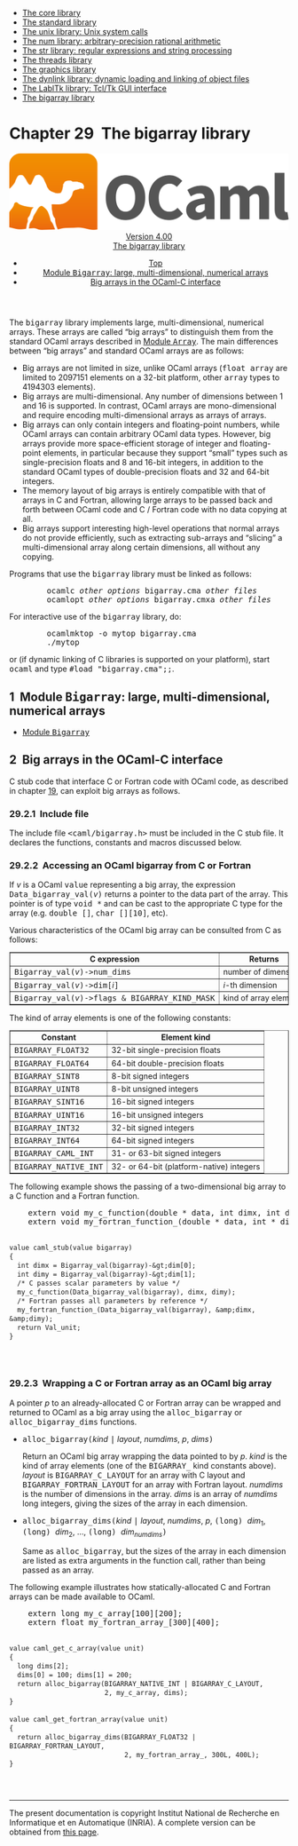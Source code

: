 <!-- ((! set title Manual !)) ((! set documentation !)) ((! set manual !)) ((! set nobreadcrumb !)) -->
<div class="manual content"><ul class="part_menu"><li><a href="manual034.html">The core library</a></li><li><a href="manual035.html">The standard library</a></li><li><a href="manual036.html">The unix library: Unix system calls</a></li><li><a href="manual037.html">The num library: arbitrary-precision rational arithmetic</a></li><li><a href="manual038.html">The str library: regular expressions and string processing</a></li><li><a href="manual039.html">The threads library</a></li><li><a href="manual040.html">The graphics library</a></li><li><a href="manual041.html">The dynlink library: dynamic loading and linking of object files</a></li><li><a href="manual042.html">The LablTk library: Tcl/Tk GUI interface</a></li><li class="active"><a href="manual043.html">The bigarray library</a></li></ul>




<h1 class="chapter"><a name="htoc307"><span>Chapter 29</span></a>&nbsp;&nbsp;The bigarray library</h1><header><nav class="toc brand"><a class="brand" href="https://ocaml.org/"><img src="colour-logo-gray.svg" class="svg" alt="OCaml"></a></nav><nav class="toc"><div class="toc_version"><a href="/docs" id="version-select">Version 4.00</a></div><div class="toc_title"><a href="#">The bigarray library</a></div><ul><li class="top"><a href="#">Top</a></li>
<li><a href="manual043.html#toc157">Module <tt>Bigarray</tt>: large, multi-dimensional, numerical arrays</a>
</li><li><a href="manual043.html#toc158">Big arrays in the OCaml-C interface</a>
</li></ul></nav></header>
<p>The <tt>bigarray</tt> library implements large, multi-dimensional, numerical
arrays. These arrays are called “big arrays” to distinguish them
from the standard OCaml arrays described in
<a href="../../api/4.00/Array.html">Module <tt>Array</tt></a>.
The main differences between “big arrays” and standard OCaml arrays
are as follows:
</p><ul class="itemize"><li class="li-itemize">
Big arrays are not limited in size, unlike OCaml arrays
(<tt>float array</tt> are limited to 2097151 elements on a 32-bit platform,
other <tt>array</tt> types to 4194303 elements).
</li><li class="li-itemize">Big arrays are multi-dimensional. Any number of dimensions
between 1 and 16 is supported. In contrast, OCaml arrays are
mono-dimensional and require encoding multi-dimensional arrays as
arrays of arrays.
</li><li class="li-itemize">Big arrays can only contain integers and floating-point
numbers, while OCaml arrays can contain arbitrary OCaml data types.
However, big arrays provide more space-efficient storage of integer
and floating-point elements, in particular because they support
“small” types such as single-precision floats and 8 and 16-bit
integers, in addition to the standard OCaml types of double-precision
floats and 32 and 64-bit integers.
</li><li class="li-itemize">The memory layout of big arrays is entirely compatible with that
of arrays in C and Fortran, allowing large arrays to be passed back
and forth between OCaml code and C / Fortran code with no data copying
at all.
</li><li class="li-itemize">Big arrays support interesting high-level operations that normal
arrays do not provide efficiently, such as extracting sub-arrays and
“slicing” a multi-dimensional array along certain dimensions, all
without any copying.
</li></ul><p>
Programs that use the <tt>bigarray</tt> library must be linked as follows:
</p><pre>        ocamlc <i>other options</i> bigarray.cma <i>other files</i>
        ocamlopt <i>other options</i> bigarray.cmxa <i>other files</i>
</pre><p>
For interactive use of the <tt>bigarray</tt> library, do:
</p><pre>        ocamlmktop -o mytop bigarray.cma
        ./mytop
</pre><p>
or (if dynamic linking of C libraries is supported on your platform),
start <tt>ocaml</tt> and type <tt>#load "bigarray.cma";;</tt>.</p><h2 class="section"><a name="toc157"></a><a name="htoc308">1</a>&nbsp;&nbsp;Module <tt>Bigarray</tt>: large, multi-dimensional, numerical arrays</h2><ul class="ftoc2"><li class="li-links">
<a href="../../api/4.00/Bigarray.html">Module <tt>Bigarray</tt></a>
</li></ul><h2 class="section"><a name="toc158"></a><a name="htoc309">2</a>&nbsp;&nbsp;Big arrays in the OCaml-C interface</h2><p>C stub code that interface C or Fortran code with OCaml code, as
described in chapter&nbsp;<a href="manual033.html#c:intf-c">19</a>, can exploit big arrays as
follows.</p><h3 class="subsection"><a name="htoc310">29.2.1</a>&nbsp;&nbsp;Include file</h3><p>The include file <tt>&lt;caml/bigarray.h&gt;</tt> must be included in the C stub
file. It declares the functions, constants and macros discussed
below.</p><h3 class="subsection"><a name="htoc311">29.2.2</a>&nbsp;&nbsp;Accessing an OCaml bigarray from C or Fortran</h3><p>If <i>v</i> is a OCaml <tt>value</tt> representing a big array, the expression
<tt>Data_bigarray_val(</tt><i>v</i><tt>)</tt> returns a pointer to the data part of the array.
This pointer is of type <tt>void *</tt> and can be cast to the appropriate C
type for the array (e.g. <tt>double []</tt>, <tt>char [][10]</tt>, etc).</p><p>Various characteristics of the OCaml big array can be consulted from C
as follows:
</p><div class="center"><table border="1" cellspacing="0" cellpadding="1" width="80%"><tbody><tr><td align="center" nowrap=""><b>C expression</b></td><td align="center" nowrap=""><b>Returns</b></td></tr>
<tr><td align="left" nowrap="">
<tt>Bigarray_val(</tt><i>v</i><tt>)-&gt;num_dims</tt></td><td align="left" nowrap="">number of dimensions</td></tr>
<tr><td align="left" nowrap=""><tt>Bigarray_val(</tt><i>v</i><tt>)-&gt;dim[</tt><i>i</i><tt>]</tt></td><td align="left" nowrap=""><i>i</i>-th dimension</td></tr>
<tr><td align="left" nowrap=""><tt>Bigarray_val(</tt><i>v</i><tt>)-&gt;flags &amp; BIGARRAY_KIND_MASK</tt></td><td align="left" nowrap="">kind of array elements</td></tr>
</tbody></table></div><p>
The kind of array elements is one of the following constants:
</p><div class="center"><table border="1" cellspacing="0" cellpadding="1" width="80%"><tbody><tr><td align="center" nowrap=""><b>Constant</b></td><td align="center" nowrap=""><b>Element kind</b></td></tr>
<tr><td align="left" nowrap="">
<tt>BIGARRAY_FLOAT32</tt></td><td align="left" nowrap="">32-bit single-precision floats</td></tr>
<tr><td align="left" nowrap=""><tt>BIGARRAY_FLOAT64</tt></td><td align="left" nowrap="">64-bit double-precision floats</td></tr>
<tr><td align="left" nowrap=""><tt>BIGARRAY_SINT8</tt></td><td align="left" nowrap="">8-bit signed integers</td></tr>
<tr><td align="left" nowrap=""><tt>BIGARRAY_UINT8</tt></td><td align="left" nowrap="">8-bit unsigned integers</td></tr>
<tr><td align="left" nowrap=""><tt>BIGARRAY_SINT16</tt></td><td align="left" nowrap="">16-bit signed integers</td></tr>
<tr><td align="left" nowrap=""><tt>BIGARRAY_UINT16</tt></td><td align="left" nowrap="">16-bit unsigned integers</td></tr>
<tr><td align="left" nowrap=""><tt>BIGARRAY_INT32</tt></td><td align="left" nowrap="">32-bit signed integers</td></tr>
<tr><td align="left" nowrap=""><tt>BIGARRAY_INT64</tt></td><td align="left" nowrap="">64-bit signed integers</td></tr>
<tr><td align="left" nowrap=""><tt>BIGARRAY_CAML_INT</tt></td><td align="left" nowrap="">31- or 63-bit signed integers</td></tr>
<tr><td align="left" nowrap=""><tt>BIGARRAY_NATIVE_INT</tt></td><td align="left" nowrap="">32- or 64-bit (platform-native) integers</td></tr>
</tbody></table></div><p>
The following example shows the passing of a two-dimensional big array
to a C function and a Fortran function.
</p><pre>    extern void my_c_function(double * data, int dimx, int dimy);
    extern void my_fortran_function_(double * data, int * dimx, int * dimy);

    value caml_stub(value bigarray)
    {
      int dimx = Bigarray_val(bigarray)-&gt;dim[0];
      int dimy = Bigarray_val(bigarray)-&gt;dim[1];
      /* C passes scalar parameters by value */
      my_c_function(Data_bigarray_val(bigarray), dimx, dimy);
      /* Fortran passes all parameters by reference */
      my_fortran_function_(Data_bigarray_val(bigarray), &amp;dimx, &amp;dimy);
      return Val_unit;
    }
</pre><h3 class="subsection"><a name="htoc312">29.2.3</a>&nbsp;&nbsp;Wrapping a C or Fortran array as an OCaml big array</h3><p>A pointer <i>p</i> to an already-allocated C or Fortran array can be
wrapped and returned to OCaml as a big array using the <tt>alloc_bigarray</tt>
or <tt>alloc_bigarray_dims</tt> functions.
</p><ul class="itemize"><li class="li-itemize">
<tt>alloc_bigarray(</tt><i>kind</i> <tt>|</tt> <i>layout</i>, <i>numdims</i>, <i>p</i>, <i>dims</i><tt>)</tt><p>Return an OCaml big array wrapping the data pointed to by <i>p</i>.
<i>kind</i> is the kind of array elements (one of the <tt>BIGARRAY_</tt>
kind constants above). <i>layout</i> is <tt>BIGARRAY_C_LAYOUT</tt> for an
array with C layout and <tt>BIGARRAY_FORTRAN_LAYOUT</tt> for an array with
Fortran layout. <i>numdims</i> is the number of dimensions in the
array. <i>dims</i> is an array of <i>numdims</i> long integers, giving
the sizes of the array in each dimension.</p></li><li class="li-itemize"><tt>alloc_bigarray_dims(</tt><i>kind</i> <tt>|</tt> <i>layout</i>, <i>numdims</i>,
<i>p</i>, <tt>(long) </tt><i>dim</i><sub>1</sub>, <tt>(long) </tt><i>dim</i><sub>2</sub>, …, <tt>(long) </tt><i>dim<sub>numdims</sub></i><tt>)</tt><p>Same as <tt>alloc_bigarray</tt>, but the sizes of the array in each dimension
are listed as extra arguments in the function call, rather than being
passed as an array.
</p></li></ul><p>
The following example illustrates how statically-allocated C and
Fortran arrays can be made available to OCaml.
</p><pre>    extern long my_c_array[100][200];
    extern float my_fortran_array_[300][400];

    value caml_get_c_array(value unit)
    {
      long dims[2];
      dims[0] = 100; dims[1] = 200;
      return alloc_bigarray(BIGARRAY_NATIVE_INT | BIGARRAY_C_LAYOUT,
                            2, my_c_array, dims);
    }

    value caml_get_fortran_array(value unit)
    {
      return alloc_bigarray_dims(BIGARRAY_FLOAT32 | BIGARRAY_FORTRAN_LAYOUT,
                                 2, my_fortran_array_, 300L, 400L);
    }
</pre><hr>





<div class="copyright">The present documentation is copyright Institut National de Recherche en Informatique et en Automatique (INRIA). A complete version can be obtained from <a href="http://caml.inria.fr/pub/docs/manual-ocaml/">this page</a>.</div></div>